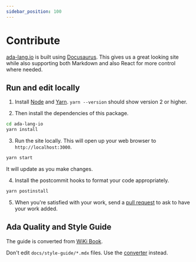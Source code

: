 ```yaml
---
sidebar_position: 100
---
```


# Contribute

[ada-lang.io](https://ada-lang.io) is built using [Docusaurus](https://docusaurus.io/).
This gives us a great looking site while also supporting both Markdown and also
React for more control where needed.

## Run and edit locally

1. Install [Node][url-node] and [Yarn][url-yarn]. `yarn --version` should show version 2 or higher.

2. Then install the dependencies of this package.

```bash
cd ada-lang-io
yarn install
```

3. Run the site locally. This will open up your web browser to `http://localhost:3000`.

```bash
yarn start
```

It will update as you make changes.

4. Install the postcommit hooks to format your code appropriately.

```bash
yarn postinstall
```

5. When you're satisfied with your work, send a [pull request][url-ghpr] to ask to
   have your work added.


## Ada Quality and Style Guide

The guide is converted from [WiKi Book][style-guide].

Don't edit `docs/style-guide/*.mdx` files.
Use the [converter][style-converter] instead.


[url-node]: https://nodejs.org/en/download/
[url-yarn]: https://yarnpkg.com/getting-started/install
[url-ghpr]: https://github.com/ada-lang-io/ada-lang-io/pulls
[style-guide]: https://en.wikibooks.org/wiki/Ada_Style_Guide
[style-converter]: https://github.com/ada-lang-io/import-style-guide

